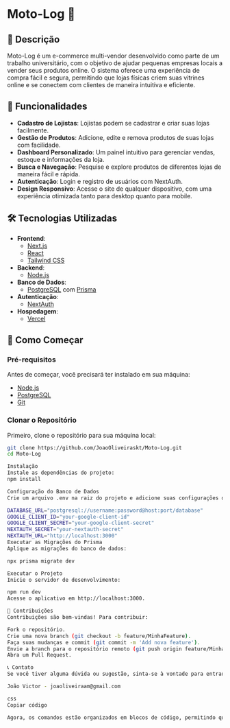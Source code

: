 # Moto-Log 🚀

## 📖 Descrição

Moto-Log é um e-commerce multi-vendor desenvolvido como parte de um trabalho universitário, com o objetivo de ajudar pequenas empresas locais a vender seus produtos online. O sistema oferece uma experiência de compra fácil e segura, permitindo que lojas físicas criem suas vitrines online e se conectem com clientes de maneira intuitiva e eficiente.

## 🌟 Funcionalidades

- **Cadastro de Lojistas**: Lojistas podem se cadastrar e criar suas lojas facilmente.
- **Gestão de Produtos**: Adicione, edite e remova produtos de suas lojas com facilidade.
- **Dashboard Personalizado**: Um painel intuitivo para gerenciar vendas, estoque e informações da loja.
- **Busca e Navegação**: Pesquise e explore produtos de diferentes lojas de maneira fácil e rápida.
- **Autenticação**: Login e registro de usuários com NextAuth.
- **Design Responsivo**: Acesse o site de qualquer dispositivo, com uma experiência otimizada tanto para desktop quanto para mobile.

## 🛠️ Tecnologias Utilizadas

- **Frontend**:
  - [Next.js](https://nextjs.org/)
  - [React](https://reactjs.org/)
  - [Tailwind CSS](https://tailwindcss.com/)
- **Backend**:
  - [Node.js](https://nodejs.org/)
- **Banco de Dados**:
  - [PostgreSQL](https://www.postgresql.org/) com [Prisma](https://www.prisma.io/)
- **Autenticação**:
  - [NextAuth](https://next-auth.js.org/)
- **Hospedagem**:
  - [Vercel](https://vercel.com/)

## 🚀 Como Começar

### Pré-requisitos

Antes de começar, você precisará ter instalado em sua máquina:

- [Node.js](https://nodejs.org/)
- [PostgreSQL](https://www.postgresql.org/)
- [Git](https://git-scm.com/)

### Clonar o Repositório

Primeiro, clone o repositório para sua máquina local:

```bash
git clone https://github.com/JoaoOliveiraskt/Moto-Log.git
cd Moto-Log

Instalação
Instale as dependências do projeto:
npm install

Configuração do Banco de Dados
Crie um arquivo .env na raiz do projeto e adicione suas configurações de banco de dados e autenticação:

DATABASE_URL="postgresql://username:password@host:port/database"
GOOGLE_CLIENT_ID="your-google-client-id"
GOOGLE_CLIENT_SECRET="your-google-client-secret"
NEXTAUTH_SECRET="your-nextauth-secret"
NEXTAUTH_URL="http://localhost:3000"
Executar as Migrações do Prisma
Aplique as migrações do banco de dados:

npx prisma migrate dev

Executar o Projeto
Inicie o servidor de desenvolvimento:

npm run dev
Acesse o aplicativo em http://localhost:3000.

🤝 Contribuições
Contribuições são bem-vindas! Para contribuir:

Fork o repositório.
Crie uma nova branch (git checkout -b feature/MinhaFeature).
Faça suas mudanças e commit (git commit -m 'Add nova feature').
Envie a branch para o repositório remoto (git push origin feature/MinhaFeature).
Abra um Pull Request.

📞 Contato
Se você tiver alguma dúvida ou sugestão, sinta-se à vontade para entrar em contato!

João Victor - joaoliveiraam@gmail.com

css
Copiar código

Agora, os comandos estão organizados em blocos de código, permitindo que qualquer pessoa possa copiar facilmente!